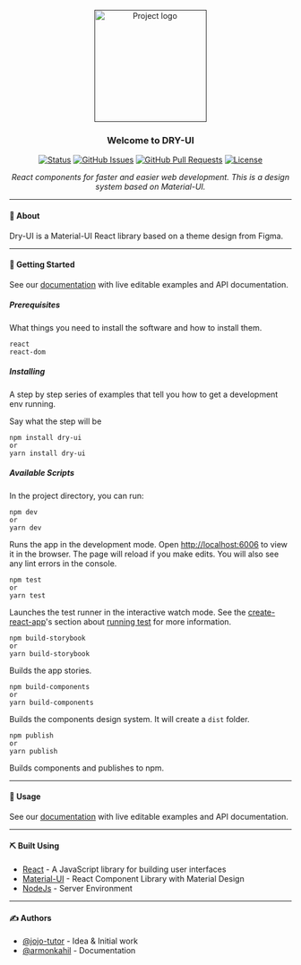 <p align="center">
  <a href="" rel="noopener">
 <img width=200px height=200px src="https://avatars2.githubusercontent.com/u/22257840?s=200&v=4" alt="Project logo"></a>
</p>

<h3 align="center">Welcome to DRY-UI</h3>

<div align="center">

  [![Status](https://img.shields.io/badge/status-active-success.svg)]() [![GitHub Issues](https://img.shields.io/github/issues/capless/dry)](https://github.com/capless/dry/issues) [![GitHub Pull Requests](https://img.shields.io/github/issues-pr/capless/dry.svg)](https://github.com/capless/dry/pulls) [![License](https://img.shields.io/badge/license-MIT-blue.svg)](/LICENSE)

</div>


<p align="center"><i>React components for faster and easier web development. This is a design system based on Material-UI.</i>
    <br> 
</p>

---

#### 🧐 About

Dry-UI is a Material-UI React library based on a theme design from Figma.

---

#### 🏁 Getting Started 

See our [documentation](https://capless-dry.netlify.app/?path=/story/library-avatars-associated--default) with live editable examples and API documentation.

##### Prerequisites

What things you need to install the software and how to install them.


```
react
react-dom
```

##### Installing
A step by step series of examples that tell you how to get a development env running.

Say what the step will be

```
npm install dry-ui
or
yarn install dry-ui
```


##### Available Scripts

In the project directory, you can run:
```
npm dev
or
yarn dev
```

Runs the app in the development mode. Open [http://localhost:6006](http://localhost:6006) to view it in the browser. The page will reload if you make edits. You will also see any lint errors in the console.

```
npm test
or
yarn test
```
Launches the test runner in the interactive watch mode. See the [create-react-app](https://create-react-app.dev/)'s section about [running test](https://create-react-app.dev/docs/running-tests) for more information.
```
npm build-storybook
or
yarn build-storybook
```

Builds the app stories.
```
npm build-components
or
yarn build-components
```

Builds the components design system. It will create a `dist` folder.

```
npm publish
or 
yarn publish
```
Builds components and publishes to npm.

---
#### 🎈 Usage <a name="usage"></a>

See our [documentation](https://capless-dry.netlify.app/?path=/story/library-avatars-associated--default) with live editable examples and API documentation.

---

#### ⛏️ Built Using

- [React](https://reactjs.org/) - A JavaScript library for building user interfaces
- [Material-UI](https://material-ui.com/) - React Component Library with Material Design
- [NodeJs](https://nodejs.org/en/) - Server Environment

---
#### ✍️ Authors 

- [@jojo-tutor](https://github.com/jojo-tutor) - Idea & Initial work
- [@armonkahil](https://github.com/armonkahil) - Documentation

<!-- ## 🎉 Acknowledgements <a name = "acknowledgement"></a>
- Hat tip to anyone whose code was used
- Inspiration
- References -->
